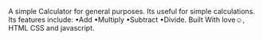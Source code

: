A simple Calculator for general purposes.
Its useful for simple calculations. 
Its features include:
•Add
•Multiply
•Subtract
•Divide.
Built With love☺️, HTML CSS and javascript.
